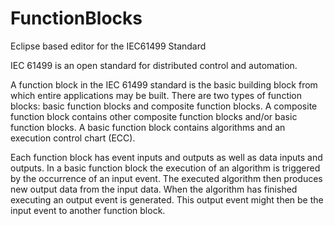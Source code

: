 # FunctionBlocks
Eclipse based editor for the IEC61499 Standard


IEC 61499 is an open standard for distributed control and automation.

A function block in the IEC 61499 standard is the basic building block from which entire applications may be built. There are two types of function blocks: basic function blocks and composite function blocks. A composite function block contains other composite function blocks and/or basic function blocks. A basic function block contains algorithms and an execution control chart (ECC).

Each function block has event inputs and outputs as well as data inputs and outputs. In a basic function block the execution of an algorithm is triggered by the occurrence of an input event. The executed algorithm then produces new output data from the input data. When the algorithm has finished executing an output event is generated. This output event might then be the input event to another function block.
